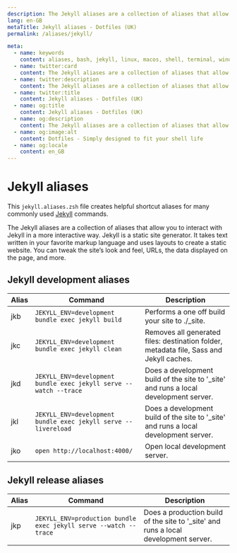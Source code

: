 ```yaml
---
description: The Jekyll aliases are a collection of aliases that allow you to interact with Jekyll in a more interactive way. Jekyll is a static site generator. It takes text written in your favorite markup language and uses layouts to create a static website.
lang: en-GB
metaTitle: Jekyll aliases - Dotfiles (UK)
permalink: /aliases/jekyll/

meta:
  - name: keywords
    content: aliases, bash, jekyll, linux, macos, shell, terminal, windows
  - name: twitter:card
    content: The Jekyll aliases are a collection of aliases that allow you to interact with Jekyll in a more interactive way. Jekyll is a static site generator. It takes text written in your favorite markup language and uses layouts to create a static website.
  - name: twitter:description
    content: The Jekyll aliases are a collection of aliases that allow you to interact with Jekyll in a more interactive way. Jekyll is a static site generator. It takes text written in your favorite markup language and uses layouts to create a static website.
  - name: twitter:title
    content: Jekyll aliases - Dotfiles (UK)
  - name: og:title
    content: Jekyll aliases - Dotfiles (UK)
  - name: og:description
    content: The Jekyll aliases are a collection of aliases that allow you to interact with Jekyll in a more interactive way. Jekyll is a static site generator. It takes text written in your favorite markup language and uses layouts to create a static website.
  - name: og:image:alt
    content: Dotfiles - Simply designed to fit your shell life
  - name: og:locale
    content: en_GB
---
```


# Jekyll aliases

This `jekyll.aliases.zsh` file creates helpful shortcut aliases for many
commonly used [Jekyll](https://jekyllrb.com/) commands.

The Jekyll aliases are a collection of aliases that allow you to interact with
Jekyll in a more interactive way. Jekyll is a static site generator. It takes
text written in your favorite markup language and uses layouts to create a
static website. You can tweak the site’s look and feel, URLs, the data displayed
on the page, and more.

## Jekyll development aliases

| Alias | Command                                                           | Description                                                                             |
| ----- | ----------------------------------------------------------------- | --------------------------------------------------------------------------------------- |
| jkb   | `JEKYLL_ENV=development bundle exec jekyll build`                 | Performs a one off build your site to ./\_site.                                         |
| jkc   | `JEKYLL_ENV=development bundle exec jekyll clean`                 | Removes all generated files: destination folder, metadata file, Sass and Jekyll caches. |
| jkd   | `JEKYLL_ENV=development bundle exec jekyll serve --watch --trace` | Does a development build of the site to '\_site' and runs a local development server.   |
| jkl   | `JEKYLL_ENV=development bundle exec jekyll serve --livereload`    | Does a development build of the site to '\_site' and runs a local development server.   |
| jko   | `open http://localhost:4000/`                                     | Open local development server.                                                          |

## Jekyll release aliases

| Alias | Command                                                          | Description                                                                          |
| ----- | ---------------------------------------------------------------- | ------------------------------------------------------------------------------------ |
| jkp   | `JEKYLL_ENV=production bundle exec jekyll serve --watch --trace` | Does a production build of the site to '\_site' and runs a local development server. |
